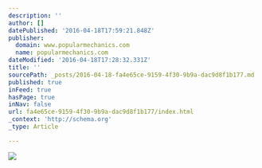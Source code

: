 ```yaml
---
description: ''
author: []
datePublished: '2016-04-18T17:59:21.848Z'
publisher:
  domain: www.popularmechanics.com
  name: popularmechanics.com
dateModified: '2016-04-18T17:28:32.331Z'
title: ''
sourcePath: _posts/2016-04-18-fa4e65ce-9159-4f30-9b9a-dac9d8f1b177.md
published: true
inFeed: true
hasPage: true
inNav: false
url: fa4e65ce-9159-4f30-9b9a-dac9d8f1b177/index.html
_context: 'http://schema.org'
_type: Article

---
```

![](http://pop.h-cdn.co/assets/cm/15/05/54cb0ad3e96db_-_underrated-classic-cars-06-0313-de.jpg)